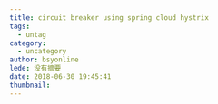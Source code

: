 ```yaml
---
title: circuit breaker using spring cloud hystrix
tags:
  - untag
category:
  - uncategory
author: bsyonline
lede: 没有摘要
date: 2018-06-30 19:45:41
thumbnail:
---
```

